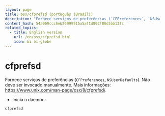 ```yaml
---
layout: page
title: osx/cfprefsd (português (Brasil))
description: "Fornece serviços de preferências (`CFPreferences`, `NSUserDefaults`)."
content_hash: 54a069ccc6eb26999915a5af1d002f00d5bb13fc
related_topics:
  - title: English version
    url: /en/osx/cfprefsd.html
    icon: bi bi-globe
---
```

# cfprefsd

Fornece serviços de preferências (`CFPreferences`, `NSUserDefaults`).
Não deve ser invocado manualmente.
Mais informações: <https://www.unix.com/man-page/osx/8/cfprefsd/>.

- Inicia o daemon:

`cfprefsd`

